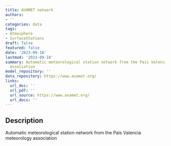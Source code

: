 ```yaml
---
title: AVAMET network
authors:
- ''
categories: data
tags:
- Atmosphere
- SurfaceStations
draft: false
featured: false
date: '2023-09-18'
lastmod: '2023-09-18'
summary: Automatic meteorological station network from the Pais Valencia meteorology
  association
model_repository: ''
data_repository: https://www.avamet.org/
links:
  url_doi: ''
  url_pdf: ''
  url_source: https://www.avamet.org/
  url_docs: ''
---
```


## Description

Automatic meteorological station network from the Pais Valencia meteorology association

